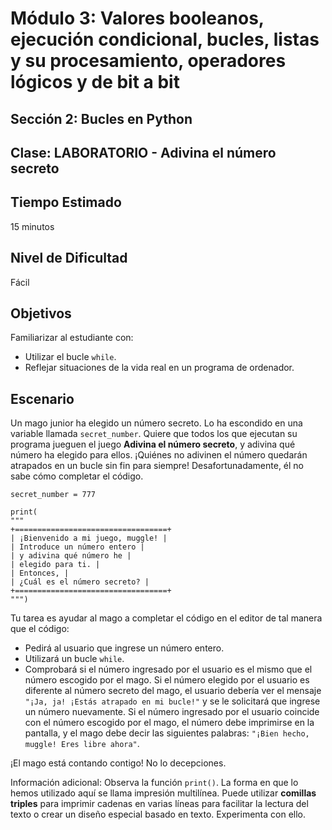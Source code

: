 # Módulo 3: Valores booleanos, ejecución condicional, bucles, listas y su procesamiento, operadores lógicos y de bit a bit
## Sección 2: Bucles en Python
## Clase: LABORATORIO - Adivina el número secreto

## Tiempo Estimado

15 minutos

## Nivel de Dificultad

Fácil

## Objetivos

Familiarizar al estudiante con:

* Utilizar el bucle `while`.
* Reflejar situaciones de la vida real en un programa de ordenador.

## Escenario

Un mago junior ha elegido un número secreto. Lo ha escondido en una variable llamada `secret_number`. Quiere que todos los que ejecutan su programa jueguen el juego **Adivina el número secreto**, y adivina qué número ha elegido para ellos. ¡Quiénes no adivinen el número quedarán atrapados en un bucle sin fin para siempre! Desafortunadamente, él no sabe cómo completar el código.

```
secret_number = 777

print(
"""
+==================================+
| ¡Bienvenido a mi juego, muggle! |
| Introduce un número entero |
| y adivina qué número he |
| elegido para ti. |
| Entonces, |
| ¿Cuál es el número secreto? |
+==================================+
""")

```

Tu tarea es ayudar al mago a completar el código en el editor de tal manera que el código:

* Pedirá al usuario que ingrese un número entero.
* Utilizará un bucle `while`.
* Comprobará si el número ingresado por el usuario es el mismo que el número escogido por el mago. Si el número elegido por el usuario es diferente al número secreto del mago, el usuario debería ver el mensaje `"¡Ja, ja! ¡Estás atrapado en mi bucle!"` y se le solicitará que ingrese un número nuevamente. Si el número ingresado por el usuario coincide con el número escogido por el mago, el número debe imprimirse en la pantalla, y el mago debe decir las siguientes palabras: `"¡Bien hecho, muggle! Eres libre ahora"`.

¡El mago está contando contigo! No lo decepciones.

Información adicional: Observa la función `print()`. La forma en que lo hemos utilizado aquí se llama impresión multilínea. Puede utilizar **comillas triples** para imprimir cadenas en varias líneas para facilitar la lectura del texto o crear un diseño especial basado en texto. Experimenta con ello.

    

